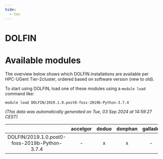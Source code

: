 ```yaml
---
hide:
  - toc
---
```


DOLFIN
======

# Available modules


The overview below shows which DOLFIN installations are available per HPC-UGent Tier-2cluster, ordered based on software version (new to old).

To start using DOLFIN, load one of these modules using a `module load` command like:

```shell
module load DOLFIN/2019.1.0.post0-foss-2019b-Python-3.7.4
```

*(This data was automatically generated on Tue, 03 Sep 2024 at 14:59:27 CEST)*  

| |accelgor|doduo|donphan|gallade|joltik|shinx|skitty|
| :---: | :---: | :---: | :---: | :---: | :---: | :---: | :---: |
|DOLFIN/2019.1.0.post0-foss-2019b-Python-3.7.4|-|x|x|-|x|-|-|
